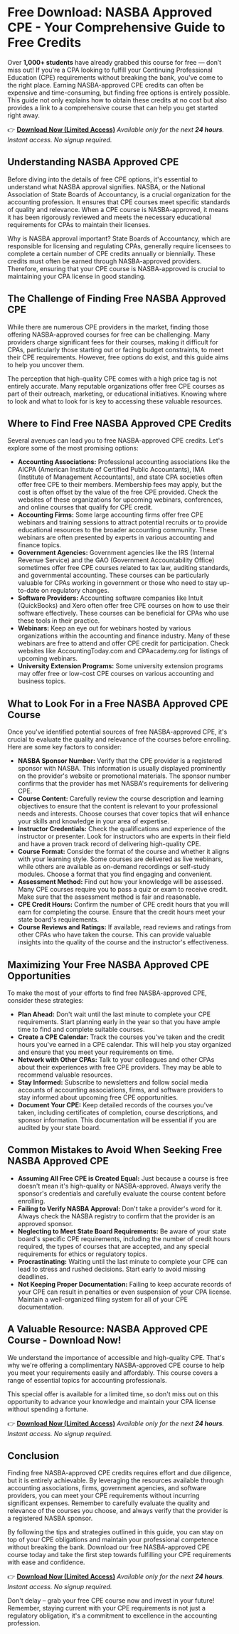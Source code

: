 # Free Download: NASBA Approved CPE - Your Comprehensive Guide to Free Credits

Over **1,000+ students** have already grabbed this course for free — don’t miss out! If you're a CPA looking to fulfill your Continuing Professional Education (CPE) requirements without breaking the bank, you've come to the right place. Earning NASBA-approved CPE credits can often be expensive and time-consuming, but finding free options is entirely possible. This guide not only explains how to obtain these credits at no cost but also provides a link to a comprehensive course that can help you get started right away.

👉 **[Download Now (Limited Access)](https://udemywork.com/nasba-approved-cpe)**
_Available only for the next **24 hours**. Instant access. No signup required._

## Understanding NASBA Approved CPE

Before diving into the details of free CPE options, it's essential to understand what NASBA approval signifies. NASBA, or the National Association of State Boards of Accountancy, is a crucial organization for the accounting profession. It ensures that CPE courses meet specific standards of quality and relevance. When a CPE course is NASBA-approved, it means it has been rigorously reviewed and meets the necessary educational requirements for CPAs to maintain their licenses.

Why is NASBA approval important? State Boards of Accountancy, which are responsible for licensing and regulating CPAs, generally require licensees to complete a certain number of CPE credits annually or biennially. These credits must often be earned through NASBA-approved providers. Therefore, ensuring that your CPE course is NASBA-approved is crucial to maintaining your CPA license in good standing.

## The Challenge of Finding Free NASBA Approved CPE

While there are numerous CPE providers in the market, finding those offering NASBA-approved courses for free can be challenging. Many providers charge significant fees for their courses, making it difficult for CPAs, particularly those starting out or facing budget constraints, to meet their CPE requirements. However, free options do exist, and this guide aims to help you uncover them.

The perception that high-quality CPE comes with a high price tag is not entirely accurate. Many reputable organizations offer free CPE courses as part of their outreach, marketing, or educational initiatives. Knowing where to look and what to look for is key to accessing these valuable resources.

## Where to Find Free NASBA Approved CPE Credits

Several avenues can lead you to free NASBA-approved CPE credits. Let's explore some of the most promising options:

*   **Accounting Associations:** Professional accounting associations like the AICPA (American Institute of Certified Public Accountants), IMA (Institute of Management Accountants), and state CPA societies often offer free CPE to their members. Membership fees may apply, but the cost is often offset by the value of the free CPE provided. Check the websites of these organizations for upcoming webinars, conferences, and online courses that qualify for CPE credit.
*   **Accounting Firms:** Some large accounting firms offer free CPE webinars and training sessions to attract potential recruits or to provide educational resources to the broader accounting community. These webinars are often presented by experts in various accounting and finance topics.
*   **Government Agencies:** Government agencies like the IRS (Internal Revenue Service) and the GAO (Government Accountability Office) sometimes offer free CPE courses related to tax law, auditing standards, and governmental accounting. These courses can be particularly valuable for CPAs working in government or those who need to stay up-to-date on regulatory changes.
*   **Software Providers:** Accounting software companies like Intuit (QuickBooks) and Xero often offer free CPE courses on how to use their software effectively. These courses can be beneficial for CPAs who use these tools in their practice.
*   **Webinars:** Keep an eye out for webinars hosted by various organizations within the accounting and finance industry. Many of these webinars are free to attend and offer CPE credit for participation. Check websites like AccountingToday.com and CPAacademy.org for listings of upcoming webinars.
*   **University Extension Programs:** Some university extension programs may offer free or low-cost CPE courses on various accounting and business topics.

## What to Look For in a Free NASBA Approved CPE Course

Once you've identified potential sources of free NASBA-approved CPE, it's crucial to evaluate the quality and relevance of the courses before enrolling. Here are some key factors to consider:

*   **NASBA Sponsor Number:** Verify that the CPE provider is a registered sponsor with NASBA. This information is usually displayed prominently on the provider's website or promotional materials. The sponsor number confirms that the provider has met NASBA's requirements for delivering CPE.
*   **Course Content:** Carefully review the course description and learning objectives to ensure that the content is relevant to your professional needs and interests. Choose courses that cover topics that will enhance your skills and knowledge in your area of expertise.
*   **Instructor Credentials:** Check the qualifications and experience of the instructor or presenter. Look for instructors who are experts in their field and have a proven track record of delivering high-quality CPE.
*   **Course Format:** Consider the format of the course and whether it aligns with your learning style. Some courses are delivered as live webinars, while others are available as on-demand recordings or self-study modules. Choose a format that you find engaging and convenient.
*   **Assessment Method:** Find out how your knowledge will be assessed. Many CPE courses require you to pass a quiz or exam to receive credit. Make sure that the assessment method is fair and reasonable.
*   **CPE Credit Hours:** Confirm the number of CPE credit hours that you will earn for completing the course. Ensure that the credit hours meet your state board's requirements.
*   **Course Reviews and Ratings:** If available, read reviews and ratings from other CPAs who have taken the course. This can provide valuable insights into the quality of the course and the instructor's effectiveness.

## Maximizing Your Free NASBA Approved CPE Opportunities

To make the most of your efforts to find free NASBA-approved CPE, consider these strategies:

*   **Plan Ahead:** Don't wait until the last minute to complete your CPE requirements. Start planning early in the year so that you have ample time to find and complete suitable courses.
*   **Create a CPE Calendar:** Track the courses you've taken and the credit hours you've earned in a CPE calendar. This will help you stay organized and ensure that you meet your requirements on time.
*   **Network with Other CPAs:** Talk to your colleagues and other CPAs about their experiences with free CPE providers. They may be able to recommend valuable resources.
*   **Stay Informed:** Subscribe to newsletters and follow social media accounts of accounting associations, firms, and software providers to stay informed about upcoming free CPE opportunities.
*   **Document Your CPE:** Keep detailed records of the courses you've taken, including certificates of completion, course descriptions, and sponsor information. This documentation will be essential if you are audited by your state board.

## Common Mistakes to Avoid When Seeking Free NASBA Approved CPE

*   **Assuming All Free CPE is Created Equal:** Just because a course is free doesn't mean it's high-quality or NASBA-approved. Always verify the sponsor's credentials and carefully evaluate the course content before enrolling.
*   **Failing to Verify NASBA Approval:** Don't take a provider's word for it. Always check the NASBA registry to confirm that the provider is an approved sponsor.
*   **Neglecting to Meet State Board Requirements:** Be aware of your state board's specific CPE requirements, including the number of credit hours required, the types of courses that are accepted, and any special requirements for ethics or regulatory topics.
*   **Procrastinating:** Waiting until the last minute to complete your CPE can lead to stress and rushed decisions. Start early to avoid missing deadlines.
*   **Not Keeping Proper Documentation:** Failing to keep accurate records of your CPE can result in penalties or even suspension of your CPA license. Maintain a well-organized filing system for all of your CPE documentation.

## A Valuable Resource: NASBA Approved CPE Course - Download Now!

We understand the importance of accessible and high-quality CPE. That's why we're offering a complimentary NASBA-approved CPE course to help you meet your requirements easily and affordably. This course covers a range of essential topics for accounting professionals.

This special offer is available for a limited time, so don't miss out on this opportunity to advance your knowledge and maintain your CPA license without spending a fortune.

👉 **[Download Now (Limited Access)](https://udemywork.com/nasba-approved-cpe)**
_Available only for the next **24 hours**. Instant access. No signup required._

## Conclusion

Finding free NASBA-approved CPE credits requires effort and due diligence, but it is entirely achievable. By leveraging the resources available through accounting associations, firms, government agencies, and software providers, you can meet your CPE requirements without incurring significant expenses. Remember to carefully evaluate the quality and relevance of the courses you choose, and always verify that the provider is a registered NASBA sponsor.

By following the tips and strategies outlined in this guide, you can stay on top of your CPE obligations and maintain your professional competence without breaking the bank. Download our free NASBA-approved CPE course today and take the first step towards fulfilling your CPE requirements with ease and confidence.

👉 **[Download Now (Limited Access)](https://udemywork.com/nasba-approved-cpe)**
_Available only for the next **24 hours**. Instant access. No signup required._

Don't delay – grab your free CPE course now and invest in your future! Remember, staying current with your CPE requirements is not just a regulatory obligation, it's a commitment to excellence in the accounting profession.
